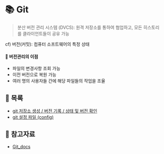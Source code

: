 # 📚 Git

> 분산 버전 관리 시스템 (DVCS): 원격 저장소를 통하여 협업하고, 모든 히스토리를 클라이언트들이 공유 가능

   cf) 버전(커밋): 컴퓨터 소프트웨어의 특정 상태



#### 🎁 버전관리의 이점

- 파일의 변경사항 조회 가능
- 이전 버전으로 복원 가능
- 여러 명의 사용자들 간에 해당 파일들의 작업을 조율



## 📃 목록

- [git 저장소 생성 / 버전 기록 / 상태 및 버전 확인](https://github.com/hyejinny97/TIL/blob/master/Git/base.md)
- [git 설정 파일 (config)](https://github.com/hyejinny97/TIL/blob/master/Git/git%20config.md)



## 🔎 참고자료
- [Git_docs](https://git-scm.com/docs)
